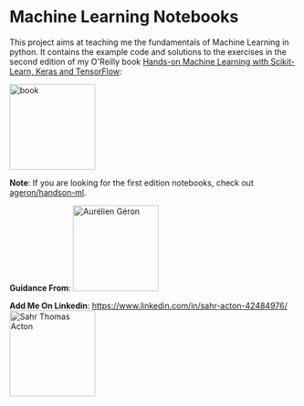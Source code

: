 Machine Learning Notebooks
==========================

This project aims at teaching me the fundamentals of Machine Learning in
python. It contains the example code and solutions to the exercises in the second edition of my O'Reilly book [Hands-on Machine Learning with Scikit-Learn, Keras and TensorFlow](https://www.oreilly.com/library/view/hands-on-machine-learning/9781492032632/):

<img src="https://images-na.ssl-images-amazon.com/images/I/51aqYc1QyrL._SX379_BO1,204,203,200_.jpg" title="book" width="150" />

**Note**: If you are looking for the first edition notebooks, check out [ageron/handson-ml](https://github.com/ageron/handson-ml).

**Guidance From**: 
<img src="https://pbs.twimg.com/media/EFjj3p4VAAAxWOj?format=jpg&name=large" title="Aurélien Géron" width="150" />

**Add Me On Linkedin**:  https://www.linkedin.com/in/sahr-acton-42484976/
<img src="https://www.linkedin.com/in/sahr-acton-42484976/" title="Sahr Thomas Acton" width="150" />

